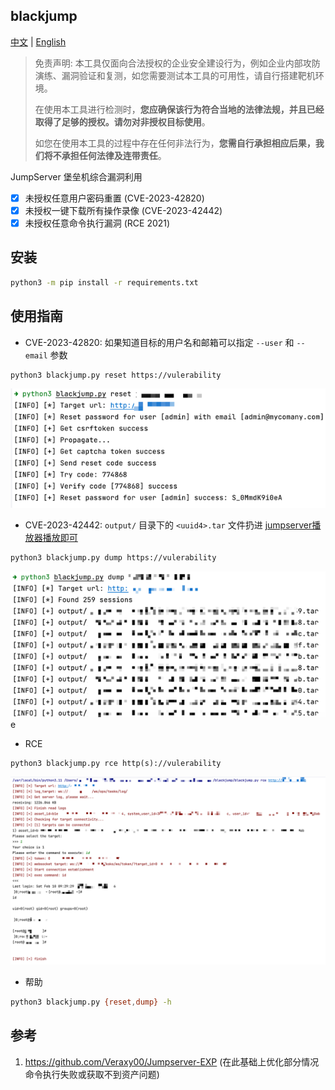 ## blackjump

[中文](https://github.com/tarimoe/blackjump/) | [English](https://github.com/tarimoe/blackjump/blob/main/README_en.md)

> 免责声明: 本工具仅面向合法授权的企业安全建设行为，例如企业内部攻防演练、漏洞验证和复测，如您需要测试本工具的可用性，请自行搭建靶机环境。
> 
> 在使用本工具进行检测时，<b>您应确保该行为符合当地的法律法规，并且已经取得了足够的授权。请勿对非授权目标使用</b>。
> 
> 如您在使用本工具的过程中存在任何非法行为，<b>您需自行承担相应后果，我们将不承担任何法律及连带责任</b>。


JumpServer 堡垒机综合漏洞利用
- [x] 未授权任意用户密码重置 (CVE-2023-42820)
- [x] 未授权一键下载所有操作录像 (CVE-2023-42442)
- [x] 未授权任意命令执行漏洞 (RCE 2021)

## 安装
```bash
python3 -m pip install -r requirements.txt
```

## 使用指南
+ CVE-2023-42820: 如果知道目标的用户名和邮箱可以指定 `--user` 和 `--email` 参数
```bash
python3 blackjump.py reset https://vulerability
```
![img.png](img/img.png)

+ CVE-2023-42442: `output/` 目录下的 `<uuid4>.tar` 文件扔进 <u>[jumpserver播放器播放即可](https://github.com/jumpserver/VideoPlayer/releases)</u> 
```bash
python3 blackjump.py dump https://vulerability
```
![img_1.png](img/img_1.png)e

+ RCE
```shell
python3 blackjump.py rce http(s)://vulerability
```
![img.png](img/img_2.png)

+ 帮助
```bash
python3 blackjump.py {reset,dump} -h
```

## 参考
1. https://github.com/Veraxy00/Jumpserver-EXP (在此基础上优化部分情况命令执行失败或获取不到资产问题)